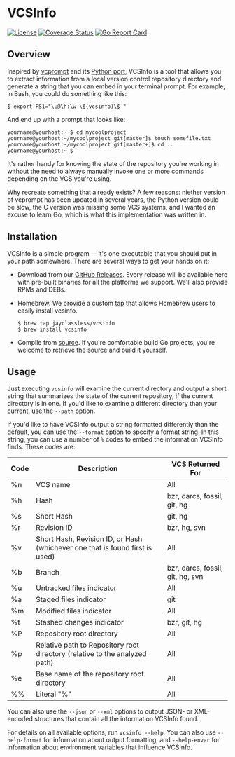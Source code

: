 # VCSInfo

[![License](https://img.shields.io/github/license/jayclassless/vcsinfo.svg?style=flat)](https://opensource.org/licenses/MIT)
[![Coverage Status](https://coveralls.io/repos/github/jayclassless/vcsinfo/badge.svg?branch=master)](https://coveralls.io/github/jayclassless/vcsinfo?branch=master)
[![Go Report Card](https://goreportcard.com/badge/github.com/jayclassless/vcsinfo)](https://goreportcard.com/report/github.com/jayclassless/vcsinfo)

## Overview

Inspired by [vcprompt](https://bitbucket.org/gward/vcprompt) and its [Python
 port](https://github.com/djl/vcprompt), VCSInfo is a tool that allows you to
extract information from a local version control repository directory and
generate a string that you can embed in your terminal prompt. For example, in
Bash, you could do something like this:

    $ export PS1="\u@\h:\w \$(vcsinfo)\$ "

And end up with a prompt that looks like:

    yourname@yourhost:~ $ cd mycoolproject
    yourname@yourhost:~/mycoolproject git[master]$ touch somefile.txt
    yourname@yourhost:~/mycoolproject git[master+]$ cd ..
    yourname@yourhost:~ $

It's rather handy for knowing the state of the repository you're working in
without the need to always manually invoke one or more commands depending on
the VCS you're using.

Why recreate something that already exists? A few reasons: niether version of
vcprompt has been updated in several years, the Python version could be slow,
the C version was missing some VCS systems, and I wanted an excuse to learn Go,
which is what this implementation was written in.


## Installation

VCSInfo is a simple program -- it's one executable that you should put in your
path somewhere. There are several ways to get your hands on it:

* Download from our [GitHub
  Releases](https://github.com/jayclassless/vcsinfo/releases). Every release
  will be available here with pre-built binaries for all the platforms we
  support. We'll also provide RPMs and DEBs.

* Homebrew. We provide a custom
  [tap](https://github.com/jayclassless/homebrew-vcsinfo) that allows Homebrew
  users to easily install vcsinfo.

      $ brew tap jayclassless/vcsinfo
      $ brew install vcsinfo

* Compile from [source](https://github.com/jayclassless/vcsinfo). If you're
  comfortable build Go projects, you're welcome to retrieve the source and
  build it yourself.


## Usage

Just executing ``vcsinfo`` will examine the current directory and output a
short string that summarizes the state of the current repository, if the
current directory is in one. If you'd like to examine a different directory
than your current, use the ``--path`` option.

If you'd like to have VCSInfo output a string formatted differently than the
default, you can use the ``--format`` option to specify a format string. In
this string, you can use a number of ``%`` codes to embed the information
VCSInfo finds. These codes are:

| Code | Description | VCS Returned For
| --- | --- | --- |
| %n | VCS name | All |
| %h | Hash | bzr, darcs, fossil, git, hg |
| %s | Short Hash | git, hg |
| %r | Revision ID | bzr, hg, svn |
| %v | Short Hash, Revision ID, or Hash (whichever one that is found first is used) | All |
| %b | Branch | bzr, darcs, fossil, git, hg, svn |
| %u | Untracked files indicator | All |
| %a | Staged files indicator | git |
| %m | Modified files indicator | All |
| %t | Stashed changes indicator | bzr, git, hg |
| %P | Repository root directory | All |
| %p | Relative path to Repository root directory (relative to the analyzed path) | All |
| %e | Base name of the repository root directory | All |
| %% | Literal "%" | All |

You can also use the ``--json`` or ``--xml`` options to output JSON- or
XML-encoded structures that contain all the information VCSInfo found.

For details on all available options, run ``vcsinfo --help``. You can also use
``--help-format`` for information about output formatting, and ``--help-envar``
for information about environment variables that influence VCSInfo.

